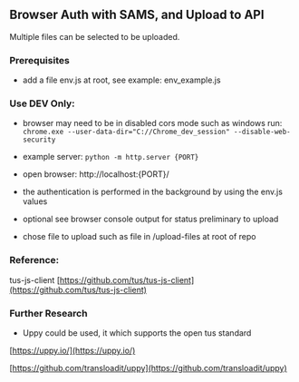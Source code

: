 ## Browser Auth with SAMS, and Upload to API 

Multiple files can be selected to be uploaded.

### Prerequisites

- add a file env.js at root, see example: env_example.js 

### Use DEV Only:

- browser may need to be in disabled cors mode such as windows run:
  ` chrome.exe --user-data-dir="C://Chrome_dev_session" --disable-web-security `

- example server:
  `python -m http.server {PORT}`

- open browser: http://localhost:{PORT}/

- the authentication is performed in the background by using the env.js values

- optional see browser console output for status preliminary to upload

- chose file to upload such as file in /upload-files at root of repo

### Reference:
tus-js-client
[https://github.com/tus/tus-js-client](https://github.com/tus/tus-js-client)


### Further Research

- Uppy could be used, it which supports the open tus standard

[https://uppy.io/](https://uppy.io/)

[https://github.com/transloadit/uppy](https://github.com/transloadit/uppy)